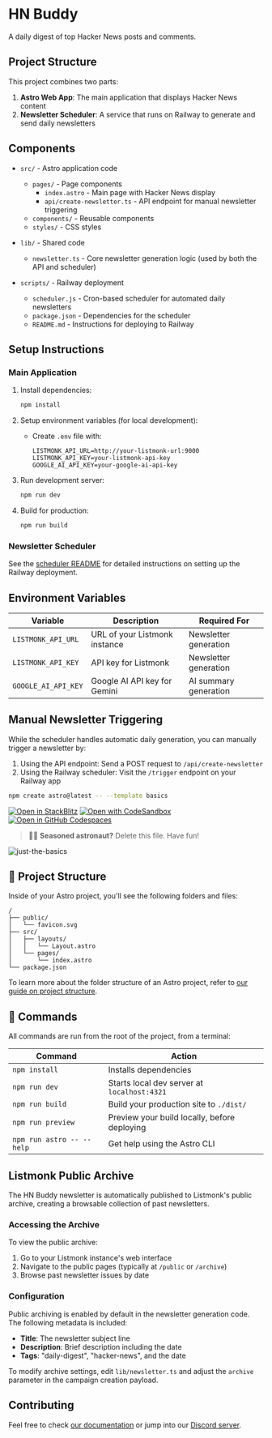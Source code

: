 # HN Buddy

A daily digest of top Hacker News posts and comments.

## Project Structure

This project combines two parts:

1. **Astro Web App**: The main application that displays Hacker News content
2. **Newsletter Scheduler**: A service that runs on Railway to generate and send daily newsletters

## Components

- `src/` - Astro application code
  - `pages/` - Page components
    - `index.astro` - Main page with Hacker News display
    - `api/create-newsletter.ts` - API endpoint for manual newsletter triggering
  - `components/` - Reusable components
  - `styles/` - CSS styles

- `lib/` - Shared code
  - `newsletter.ts` - Core newsletter generation logic (used by both the API and scheduler)

- `scripts/` - Railway deployment
  - `scheduler.js` - Cron-based scheduler for automated daily newsletters
  - `package.json` - Dependencies for the scheduler
  - `README.md` - Instructions for deploying to Railway

## Setup Instructions

### Main Application

1. Install dependencies:
   ```bash
   npm install
   ```

2. Setup environment variables (for local development):
   - Create `.env` file with:
     ```
     LISTMONK_API_URL=http://your-listmonk-url:9000
     LISTMONK_API_KEY=your-listmonk-api-key
     GOOGLE_AI_API_KEY=your-google-ai-api-key
     ```

3. Run development server:
   ```bash
   npm run dev
   ```

4. Build for production:
   ```bash
   npm run build
   ```

### Newsletter Scheduler

See the [scheduler README](scripts/README.md) for detailed instructions on setting up the Railway deployment.

## Environment Variables

| Variable | Description | Required For |
|----------|-------------|-------------|
| `LISTMONK_API_URL` | URL of your Listmonk instance | Newsletter generation |
| `LISTMONK_API_KEY` | API key for Listmonk | Newsletter generation |
| `GOOGLE_AI_API_KEY` | Google AI API key for Gemini | AI summary generation |

## Manual Newsletter Triggering

While the scheduler handles automatic daily generation, you can manually trigger a newsletter by:

1. Using the API endpoint: Send a POST request to `/api/create-newsletter`
2. Using the Railway scheduler: Visit the `/trigger` endpoint on your Railway app

```sh
npm create astro@latest -- --template basics
```

[![Open in StackBlitz](https://developer.stackblitz.com/img/open_in_stackblitz.svg)](https://stackblitz.com/github/withastro/astro/tree/latest/examples/basics)
[![Open with CodeSandbox](https://assets.codesandbox.io/github/button-edit-lime.svg)](https://codesandbox.io/p/sandbox/github/withastro/astro/tree/latest/examples/basics)
[![Open in GitHub Codespaces](https://github.com/codespaces/badge.svg)](https://codespaces.new/withastro/astro?devcontainer_path=.devcontainer/basics/devcontainer.json)

> 🧑‍🚀 **Seasoned astronaut?** Delete this file. Have fun!

![just-the-basics](https://github.com/withastro/astro/assets/2244813/a0a5533c-a856-4198-8470-2d67b1d7c554)

## 🚀 Project Structure

Inside of your Astro project, you'll see the following folders and files:

```text
/
├── public/
│   └── favicon.svg
├── src/
│   ├── layouts/
│   │   └── Layout.astro
│   └── pages/
│       └── index.astro
└── package.json
```

To learn more about the folder structure of an Astro project, refer to [our guide on project structure](https://docs.astro.build/en/basics/project-structure/).

## 🧞 Commands

All commands are run from the root of the project, from a terminal:

| Command           | Action                                       |
|-------------------|--------------------------------------------- |
| `npm install`     | Installs dependencies                        |
| `npm run dev`     | Starts local dev server at `localhost:4321`  |
| `npm run build`   | Build your production site to `./dist/`      |
| `npm run preview` | Preview your build locally, before deploying |
| `npm run astro -- --help` | Get help using the Astro CLI         |

## Listmonk Public Archive

The HN Buddy newsletter is automatically published to Listmonk's public archive, creating a browsable collection of past newsletters.

### Accessing the Archive

To view the public archive:

1. Go to your Listmonk instance's web interface
2. Navigate to the public pages (typically at `/public` or `/archive`)
3. Browse past newsletter issues by date

### Configuration

Public archiving is enabled by default in the newsletter generation code. The following metadata is included:

- **Title**: The newsletter subject line
- **Description**: Brief description including the date
- **Tags**: "daily-digest", "hacker-news", and the date

To modify archive settings, edit `lib/newsletter.ts` and adjust the `archive` parameter in the campaign creation payload.

## Contributing

Feel free to check [our documentation](https://docs.astro.build) or jump into our [Discord server](https://astro.build/chat).
